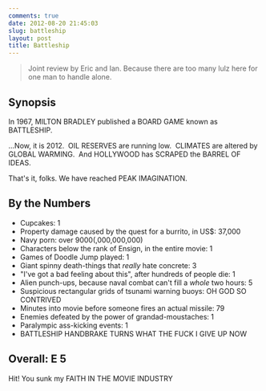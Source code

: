 ```yaml
---
comments: true
date: 2012-08-20 21:45:03
slug: battleship
layout: post
title: Battleship
---
```


> Joint review by Eric and Ian. Because there are too many lulz here for one man to handle alone.


## Synopsis


In 1967, MILTON BRADLEY published a BOARD GAME known as BATTLESHIP.

...Now, it is 2012.  OIL RESERVES are running low.  CLIMATES are altered by GLOBAL WARMING.  And HOLLYWOOD has SCRAPED the BARREL OF IDEAS.

That's it, folks. We have reached PEAK IMAGINATION.


## By the Numbers

  * Cupcakes: 1
  * Property damage caused by the quest for a burrito, in US$: 37,000
  * Navy porn: over 9000(,000,000,000)
  * Characters below the rank of Ensign, in the entire movie: 1
  * Games of Doodle Jump played: 1
  * Giant spinny death-things that _really_ hate concrete: 3
  * "I've got a bad feeling about this", after hundreds of people die: 1
  * Alien punch-ups, because naval combat can't fill a _whole_ two hours: 5
  * Suspicious rectangular grids of tsunami warning buoys: OH GOD SO CONTRIVED
  * Minutes into movie before someone fires an actual missile: 79
  * Enemies defeated by the power of grandad-moustaches: 1
  * Paralympic ass-kicking events: 1
  * BATTLESHIP HANDBRAKE TURNS WHAT THE FUCK I GIVE UP NOW

## Overall: E 5

Hit! You sunk my FAITH IN THE MOVIE INDUSTRY

